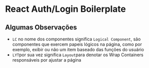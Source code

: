 # React Auth/Login Boilerplate

## Algumas Observações

- `LC` no nome dos componentes significa `Logical Component`, são componentes que exercem papeis lógicos na página, como por exemplo, exibir ou não um item baseado das funções do usuário
- `LYT`por sua vez significa `Layout`para denotar os Wrap Containers responsáveis por ajustar a página